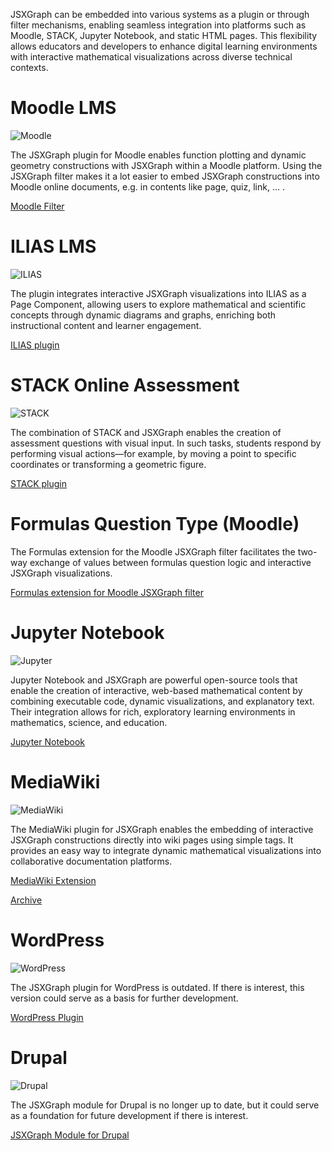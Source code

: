 <style>
#section-plugins img {
    width: 125px;
    height: auto;
}
</style>

JSXGraph can be embedded into various systems as a plugin or through filter mechanisms, enabling seamless integration into platforms such as Moodle, STACK, Jupyter Notebook, and static HTML pages. This flexibility allows educators and developers to enhance digital learning environments with interactive mathematical visualizations across diverse technical contexts.

# Moodle LMS

![Moodle](/media/logos-external/logo-moodle.png)

The JSXGraph plugin for Moodle enables function plotting and dynamic geometry constructions with JSXGraph within a Moodle platform.
Using the JSXGraph filter makes it a lot easier to embed JSXGraph constructions into Moodle online documents, e.g. in contents like page, quiz, link, ... .

[Moodle Filter](https://github.com/jsxgraph/moodle-filter_jsxgraph)

# ILIAS LMS

![ILIAS](/media/logos-external/logo-ilias.png)

The plugin integrates interactive JSXGraph visualizations into ILIAS as a Page Component, allowing users to explore mathematical and scientific concepts through dynamic diagrams and graphs, enriching both instructional content and learner engagement.

[ILIAS plugin](https://docu.ilias.de/ilias.php?baseClass=ilrepositorygui&cmdNode=xv:mg:9y&cmdClass=ilDclDetailedViewGUI&cmd=renderRecord&ref_id=3342&record_id=12913&table_id=1&tableview_id=379)


# STACK Online Assessment

![STACK](/media/logos-external/logo-stack.png)

The combination of STACK and JSXGraph enables the creation of assessment questions with visual input. In such tasks, students respond by performing visual actions—for example, by moving a point to specific coordinates or transforming a geometric figure.

[STACK plugin](https://docs.stack-assessment.org/en/Specialist_tools/JSXGraph/)

# Formulas Question Type (Moodle)

The Formulas extension for the Moodle JSXGraph filter facilitates the two-way exchange of values between formulas question logic and interactive JSXGraph visualizations.

[Formulas extension for Moodle JSXGraph filter](https://github.com/jsxgraph/moodleformulas_jsxgraph)

# Jupyter Notebook

![Jupyter](/media/logos-external/logo-jupyter.png)

Jupyter Notebook and JSXGraph are powerful open-source tools that enable the creation of interactive, web-based mathematical content by combining executable code, dynamic visualizations, and explanatory text. Their integration allows for rich, exploratory learning environments in mathematics, science, and education.

[Jupyter Notebook](https://jupyter.org)

# MediaWiki

![MediaWiki](/media/logos-external/logo-mediawiki.png)

The MediaWiki plugin for JSXGraph enables the embedding of interactive JSXGraph constructions directly into wiki pages using simple tags. It provides an easy way to integrate dynamic mathematical visualizations into collaborative documentation platforms.

[MediaWiki Extension](https://github.com/jsxgraph/jsxgraph/tree/main/plugins/mediawiki)

[Archive](https://www.mediawiki.org/w/index.php?oldid=2495951)

# WordPress

![WordPress](/media/logos-external/logo-wordpress.png)

The JSXGraph plugin for WordPress is outdated.
If there is interest, this version could serve as a basis for further development.

[WordPress Plugin](https://wordpress.org/plugins/jsxgraph/)

# Drupal

![Drupal](/media/logos-external/logo-drupal.png)

The JSXGraph module for Drupal is no longer up to date, but it could serve as a foundation for future development if there is interest.

[JSXGraph Module for Drupal](https://www.drupal.org/project/jsxgraph)

